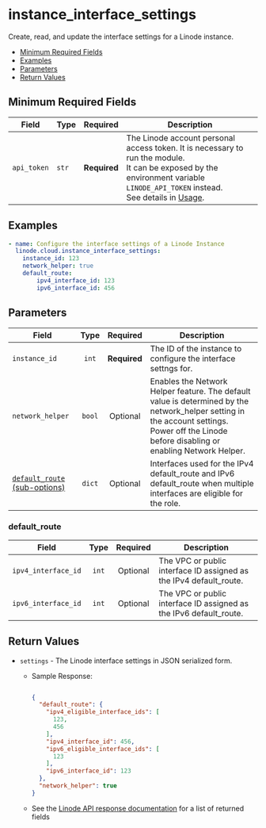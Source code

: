 # instance_interface_settings

Create, read, and update the interface settings for a Linode instance.

- [Minimum Required Fields](#minimum-required-fields)
- [Examples](#examples)
- [Parameters](#parameters)
- [Return Values](#return-values)

## Minimum Required Fields
| Field       | Type  | Required     | Description                                                                                                                                                                                                              |
|-------------|-------|--------------|--------------------------------------------------------------------------------------------------------------------------------------------------------------------------------------------------------------------------|
| `api_token` | `str` | **Required** | The Linode account personal access token. It is necessary to run the module. <br/>It can be exposed by the environment variable `LINODE_API_TOKEN` instead. <br/>See details in [Usage](https://github.com/linode/ansible_linode?tab=readme-ov-file#usage). |

## Examples

```yaml
- name: Configure the interface settings of a Linode Instance
  linode.cloud.instance_interface_settings:
    instance_id: 123
    network_helper: true
    default_route:
        ipv4_interface_id: 123
        ipv6_interface_id: 456

```


## Parameters

| Field     | Type | Required | Description                                                                  |
|-----------|------|----------|------------------------------------------------------------------------------|
| `instance_id` | <center>`int`</center> | <center>**Required**</center> | The ID of the instance to configure the interface settngs for.   |
| `network_helper` | <center>`bool`</center> | <center>Optional</center> | Enables the Network Helper feature. The default value is determined by the network_helper setting in the account settings. Power off the Linode before disabling or enabling Network Helper.   |
| [`default_route` (sub-options)](#default_route) | <center>`dict`</center> | <center>Optional</center> | Interfaces used for the IPv4 default_route and IPv6 default_route when multiple interfaces are eligible for the role.   |

### default_route

| Field     | Type | Required | Description                                                                  |
|-----------|------|----------|------------------------------------------------------------------------------|
| `ipv4_interface_id` | <center>`int`</center> | <center>Optional</center> | The VPC or public interface ID assigned as the IPv4 default_route.   |
| `ipv6_interface_id` | <center>`int`</center> | <center>Optional</center> | The VPC or public interface ID assigned as the IPv6 default_route.   |

## Return Values

- `settings` - The Linode interface settings in JSON serialized form.

    - Sample Response:
        ```json
        
        {
          "default_route": {
            "ipv4_eligible_interface_ids": [
              123,
              456
            ],
            "ipv4_interface_id": 456,
            "ipv6_eligible_interface_ids": [
              123
            ],
            "ipv6_interface_id": 123
          },
          "network_helper": true
        }
        
        ```
    - See the [Linode API response documentation](https://techdocs.akamai.com/linode-api/reference/get-linode-interface-settings) for a list of returned fields


